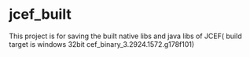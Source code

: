 # jcef_built
This project is for saving the built native libs and java libs of JCEF( build target is windows 32bit cef_binary_3.2924.1572.g178f101)
